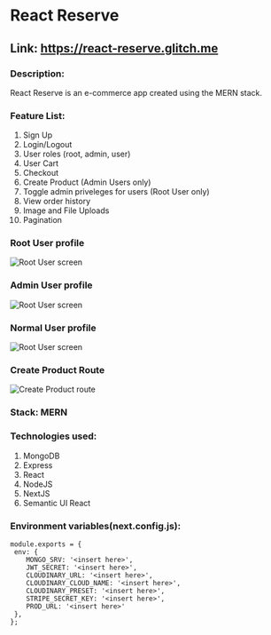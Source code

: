 # React Reserve

## Link: https://react-reserve.glitch.me

### Description:
React Reserve is an e-commerce app created using the MERN stack.

### Feature List:
1.	Sign Up
2.	Login/Logout
3.	User roles (root, admin, user)
4.	User Cart
5.	Checkout
6.	Create Product (Admin Users only)
7.	Toggle admin priveleges for users (Root User only)
8.	View order history
9.	Image and File Uploads
10.	Pagination

### Root User profile
![Root User screen](https://cdn.discordapp.com/attachments/686543270943522825/733263262002446336/unknown.png)

### Admin User profile
![Root User screen](https://cdn.discordapp.com/attachments/686543270943522825/733262515839959080/AdminUser.png)

### Normal User profile
![Root User screen](https://cdn.discordapp.com/attachments/686543270943522825/733263173657952276/unknown.png)

### Create Product Route
![Create Product route](https://cdn.discordapp.com/attachments/686543270943522825/733263850463559750/CreateProduct.png)
 
### Stack: MERN
 
### Technologies used: 
1. MongoDB 
2. Express
3. React
4. NodeJS
5. NextJS
6. Semantic UI React

### Environment variables(next.config.js):
```
module.exports = {
 env: {
	MONGO_SRV: '<insert here>',
	JWT_SECRET: '<insert here>',
	CLOUDINARY_URL: '<insert here>',
	CLOUDINARY_CLOUD_NAME: '<insert here>',
	CLOUDINARY_PRESET: '<insert here>',
	STRIPE_SECRET_KEY: '<insert here>',
	PROD_URL: '<insert here>'	
 },
};
```
